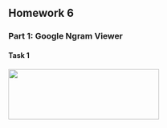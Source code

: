 ## Homework 6
### Part 1: **Google Ngram Viewer**
#### **Task 1**
<img src="https://vk.com/photo110829238_456243119" width="300" height="100" align="left"/> 
<br clear="all"/> 
